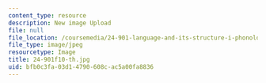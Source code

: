 ```yaml
---
content_type: resource
description: New image Upload
file: null
file_location: /coursemedia/24-901-language-and-its-structure-i-phonology-fall-2010/bfb0c3fa03d14790608cac5a00fa8836_24-901f10-th.jpg
file_type: image/jpeg
resourcetype: Image
title: 24-901f10-th.jpg
uid: bfb0c3fa-03d1-4790-608c-ac5a00fa8836
---
```

